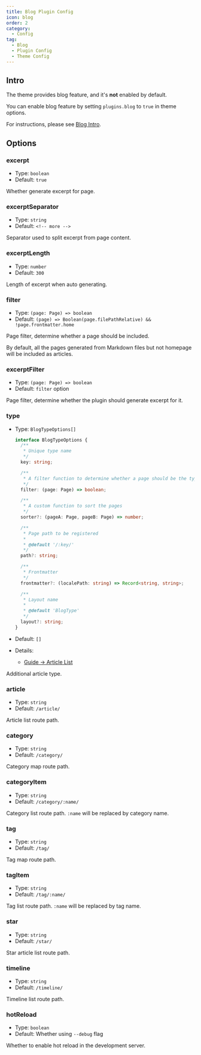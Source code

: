 ```yaml
---
title: Blog Plugin Config
icon: blog
order: 2
category:
  - Config
tag:
  - Blog
  - Plugin Config
  - Theme Config
---
```


## Intro

The theme provides blog feature, and it's **not** enabled by default.

You can enable blog feature by setting `plugins.blog` to `true` in theme options.

For instructions, please see [Blog Intro](../../guide/blog/intro.md).

## Options

### excerpt

- Type: `boolean`
- Default: `true`

Whether generate excerpt for page.

### excerptSeparator

- Type: `string`
- Default: `<!-- more -->`

Separator used to split excerpt from page content.

### excerptLength

- Type: `number`
- Default: `300`

Length of excerpt when auto generating.

### filter

- Type: `(page: Page) => boolean`
- Default: `(page) => Boolean(page.filePathRelative) && !page.frontmatter.home`

Page filter, determine whether a page should be included.

By default, all the pages generated from Markdown files but not homepage will be included as articles.

### excerptFilter

- Type: `(page: Page) => boolean`
- Default: `filter` option

Page filter, determine whether the plugin should generate excerpt for it.

### type

- Type: `BlogTypeOptions[]`

  ```ts
  interface BlogTypeOptions {
    /**
     * Unique type name
     */
    key: string;

    /**
     * A filter function to determine whether a page should be the type
     */
    filter: (page: Page) => boolean;

    /**
     * A custom function to sort the pages
     */
    sorter?: (pageA: Page, pageB: Page) => number;

    /**
     * Page path to be registered
     *
     * @default '/:key/'
     */
    path?: string;

    /**
     * Frontmatter
     */
    frontmatter?: (localePath: string) => Record<string, string>;

    /**
     * Layout name
     *
     * @default 'BlogType'
     */
    layout?: string;
  }
  ```

- Default: `[]`
- Details:
  - [Guide → Article List](../../guide/blog/article.md#other-types-of-articles)

Additional article type.

### article

- Type: `string`
- Default: `/article/`

Article list route path.

### category

- Type: `string`
- Default: `/category/`

Category map route path.

### categoryItem

- Type: `string`
- Default: `/category/:name/`

Category list route path. `:name` will be replaced by category name.

### tag

- Type: `string`
- Default: `/tag/`

Tag map route path.

### tagItem

- Type: `string`
- Default: `/tag/:name/`

Tag list route path. `:name` will be replaced by tag name.

### star

- Type: `string`
- Default: `/star/`

Star article list route path.

### timeline

- Type: `string`
- Default: `/timeline/`

Timeline list route path.

### hotReload

- Type: `boolean`
- Default: Whether using `--debug` flag

Whether to enable hot reload in the development server.
